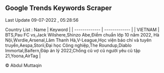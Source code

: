 

## Google Trends Keywords Scraper 
 
Last Update 09-07-2022 , 05:28:56

Country List :
 Name  | Keyword |
| ------------- | ------------- |
| VIETNAM | BTS,Pau FC vs,Jack Wilshere,Shinzo Abe,Điểm chuẩn lớp 10 năm 2022, Hà Nội,Wxrdie,Arsenal,Lâm Thanh Hà,V-League,Học viện báo chí và tuyên truyền,Aespa,Storii,Đại học Công nghiệp,The Roundup,Diablo Immortal,Baifern,Đáp án lý 2022,Chồng cũ vợ cũ người yêu cũ tập 21,Yoona,AirTag |



© Abdul Muttaqin 
